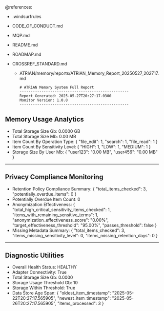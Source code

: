 @references:
- .windsurfrules
- CODE_OF_CONDUCT.md
- MQP.md
- README.md
- ROADMAP.md
- CROSSREF_STANDARD.md

  - ATRIAN/memory/reports/ATRiAN_Memory_Report_20250527_202717.md

        # ATRiAN Memory System Full Report
        --------------------------------------------------
        Report Generated: 2025-05-27T20:27:17-0300
        Monitor Version: 1.0.0
        --------------------------------------------------
        
## Memory Usage Analytics
- Total Storage Size Gb: 0.0000 GB
- Total Storage Size Mb: 0.00 MB
- Item Count By Operation Type: {
  "file_edit": 1,
  "search": 1,
  "file_read": 1
}
- Item Count By Sensitivity Level: {
  "HIGH": 1,
  "LOW": 1,
  "MEDIUM": 1
}
- Storage Size By User Mb: {
  "user123": "0.00 MB",
  "user456": "0.00 MB"
}

--------------------------------------------------

## Privacy Compliance Monitoring
- Retention Policy Compliance Summary: {
  "total_items_checked": 3,
  "potentially_overdue_items": 0
}
- Potentially Overdue Item Count: 0
- Anonymization Effectiveness: {
  "total_high_critical_sensitivity_items_checked": 1,
  "items_with_remaining_sensitive_terms": 1,
  "anonymization_effectiveness_score": "0.00%",
  "target_effectiveness_threshold": "95.00%",
  "passes_threshold": false
}
- Missing Metadata Summary: {
  "total_items_checked": 3,
  "items_missing_sensitivity_level": 0,
  "items_missing_retention_days": 0
}

--------------------------------------------------

## Diagnostic Utilities
- Overall Health Status: HEALTHY
- Adapter Connectivity: True
- Total Storage Size Gb: 0.0000
- Storage Usage Threshold Gb: 10
- Storage Within Threshold: True
- Data Store Age Span: {
  "oldest_item_timestamp": "2025-05-22T20:27:17.565905",
  "newest_item_timestamp": "2025-05-26T20:27:17.565905",
  "items_processed": 3
}